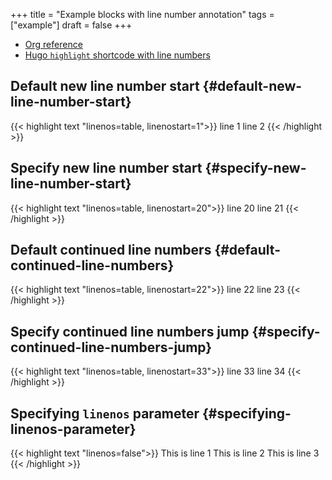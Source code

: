+++
title = "Example blocks with line number annotation"
tags = ["example"]
draft = false
+++

-   [Org reference](https://orgmode.org/manual/Literal-examples.html)
-   [Hugo `highlight` shortcode with line numbers](https://gohugo.io/content-management/syntax-highlighting/)


## Default new line number start {#default-new-line-number-start}

{{< highlight text "linenos=table, linenostart=1">}}
line 1
 line 2
{{< /highlight >}}


## Specify new line number start {#specify-new-line-number-start}

{{< highlight text "linenos=table, linenostart=20">}}
line 20
line 21
{{< /highlight >}}


## Default continued line numbers {#default-continued-line-numbers}

{{< highlight text "linenos=table, linenostart=22">}}
 line 22
line 23
{{< /highlight >}}


## Specify continued line numbers jump {#specify-continued-line-numbers-jump}

{{< highlight text "linenos=table, linenostart=33">}}
line 33
line 34
{{< /highlight >}}


## Specifying `linenos` parameter {#specifying-linenos-parameter}

{{< highlight text "linenos=false">}}
This is line 1
This is line 2
This is line 3
{{< /highlight >}}
